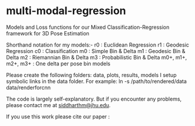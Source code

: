 # multi-modal-regression
Models and Loss functions for our Mixed Classification-Regression framework for 3D Pose Estimation

Shorthand notation for my models:-
r0 : Euclidean Regression
r1 : Geodesic Regression
c0 : Classification
m0 : Simple Bin & Delta
m1 : Geodesic Bin & Delta
m2 : Riemannian Bin & Delta
m3 : Probabilistic Bin & Delta
m0+, m1+, m2+, m3+ : One delta per pose bin models

Please create the following folders: data, plots, results, models
I setup symbolic links in the data folder. For example: ln -s /path/to/rendered/data data/renderforcnn

The code is largely self-explanatory. But if you encounter any problems, please contact me at siddharthm@jhu.edu.

If you use this work please cite our paper : <Arxiv Link pending>
